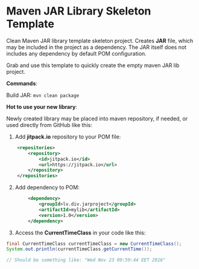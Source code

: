 # Maven JAR Library Skeleton Template
Clean Maven JAR library template skeleton project. Creates **JAR** file, which may be included in the project as a dependency. The JAR itself does not includes any dependency by default POM configuration.

Grab and use this template to quickly create the empty maven JAR lib project.

**Commands**:

Build JAR: `mvn clean package`

**Hot to use your new library**:

Newly created library may be placed into maven repository, if needed, or used directly from GitHub like this:


1) Add **jitpack.io** repository to your POM file:
```xml
    <repositories>
        <repository>
            <id>jitpack.io</id>
            <url>https://jitpack.io</url>
        </repository>
    </repositories>
```

2) Add dependency to POM:

```xml
        <dependency>
       	    <groupId>lv.div.jarproject</groupId>
       	    <artifactId>mylib</artifactId>
       	    <version>1.0</version>
       	</dependency>
```

3) Access the **CurrentTimeClass** in your code like this:
```java
final CurrentTimeClass currentTimeClass = new CurrentTimeClass();
System.out.println(currentTimeClass.getCurrentTime());

// Should be something like: "Wed Nov 23 09:59:44 EET 2016"
```